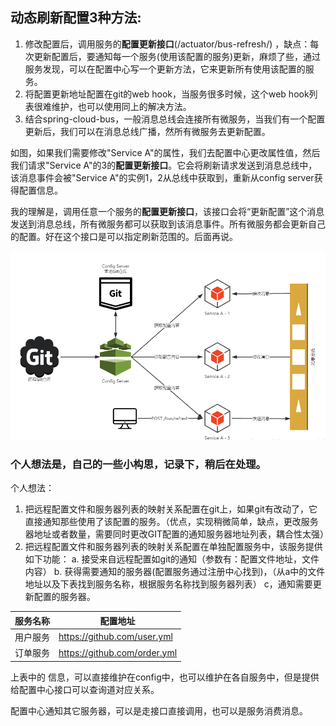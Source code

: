 ## 动态刷新配置3种方法:
1. 修改配置后，调用服务的**配置更新接口**(/actuator/bus-refresh/) ，缺点：每次更新配置后，要通知每一个服务(使用该配置的服务)更新，麻烦了些，通过服务发现，可以在配置中心写一个更新方法，它来更新所有使用该配置的服务。
2. 将配置更新地址配置在git的web hook，当服务很多时候，这个web hook列表很难维护，也可以使用同上的解决方法。
3. 结合spring-cloud-bus，一般消息总线会连接所有微服务，当我们有一个配置更新后，我们可以在消息总线广播，然所有微服务去更新配置。

如图，如果我们需要修改"Service A"的属性，我们去配置中心更改属性值，然后我们请求"Service A"的3的**配置更新接口**。它会将刷新请求发送到消息总线中，该消息事件会被"Service A"的实例1，2从总线中获取到，重新从config server获得配置信息。

我的理解是，调用任意一个服务的**配置更新接口**，该接口会将“更新配置”这个消息发送到消息总线，所有微服务都可以获取到该消息事件。所有微服务都会更新自己的配置。好在这个接口是可以指定刷新范围的。后面再说。

![配置中心整合Spring Cloud Bus](https://github.com/coldbloodanimal/dairy/blob/master/study/springcloud/resources/spring-cloud-config-bus.jpg)

### 个人想法是，自己的一些小构思，记录下，稍后在处理。
个人想法：
1. 把远程配置文件和服务器列表的映射关系配置在git上，如果git有改动了，它直接通知那些使用了该配置的服务。（优点，实现稍微简单，缺点，更改服务器地址或者数量，需要同时更改GIT配置的通知服务器地址列表，耦合性太强）
2. 把远程配置文件和服务器列表的映射关系配置在单独配置服务中，该服务提供如下功能：
a. 接受来自远程配置如git的通知（参数有：配置文件地址，文件内容）
b. 获得需要通知的服务器(配置服务通过注册中心找到)，（从a中的文件地址以及下表找到服务名称，根据服务名称找到服务器列表）
c，通知需要更新配置的服务器。

服务名称 | 配置地址
---- | ---
用户服务 | https://github.com/user.yml
订单服务 | https://github.com/order.yml

上表中的 信息，可以直接维护在config中，也可以维护在各自服务中，但是提供给配置中心接口可以查询道对应关系。

配置中心通知其它服务器，可以是走接口直接调用，也可以是服务消费消息。

